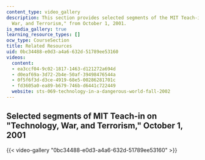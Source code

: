 ```yaml
---
content_type: video_gallery
description: This section provides selected segments of the MIT Teach-in on "Technology,
  War, and Terrorism," from October 1, 2001.
is_media_gallery: true
learning_resource_types: []
ocw_type: CourseSection
title: Related Resources
uid: 0bc34488-e0d3-a4a6-632d-51789ee53160
videos:
  content:
  - ea3ccf04-9c02-1817-1463-d121272a694d
  - d0eaf69a-3d72-2b4e-50af-39498476544a
  - 0f5f6f3d-d3ce-4919-68e5-00286281701c
  - fd3605a0-ea89-b679-746b-d6441c722449
  website: sts-069-technology-in-a-dangerous-world-fall-2002
---
```


Selected segments of MIT Teach-in on "Technology, War, and Terrorism," October 1, 2001
--------------------------------------------------------------------------------------

{{< video-gallery "0bc34488-e0d3-a4a6-632d-51789ee53160" >}}

